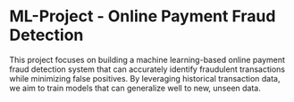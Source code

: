 ﻿# ML-Project - Online Payment Fraud Detection
This project focuses on building a machine learning-based online payment fraud detection system that can accurately identify fraudulent transactions while minimizing false positives. By leveraging historical transaction data, we aim to train models that can generalize well to new, unseen data.
